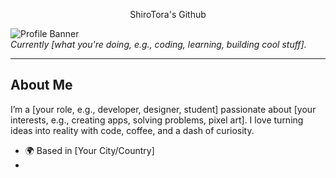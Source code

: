 <center>

ShiroTora's Github

</center>

![Profile Banner](https://via.placeholder.com/1200x300.png?text=Welcome+to+ShiroTora's+GitHub)  
*Currently [what you're doing, e.g., coding, learning, building cool stuff].*

---

## About Me

I’m a [your role, e.g., developer, designer, student] passionate about [your interests, e.g., creating apps, solving problems, pixel art]. I love turning ideas into reality with code, coffee, and a dash of curiosity.

- 🌍 Based in [Your City/Country]
-
